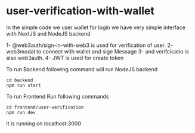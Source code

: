 # user-verification-with-wallet

In the simple code we user wallet for login we have very simple interface with NextJS and NodeJS backend

1- @web3auth/sign-in-with-web3 is used for verification of user.
2- web3modal to connect with wallet and sige Message
3- and verifcicatio is also web3auth.
4- JWT is used for create token

To run Backend following command will run NodeJS backend

```
cd backend
npm run start
```

To run Frontend Run following commands

```
cd frontend/user-verification
npm run dev

```

it is running on localhost:3000
